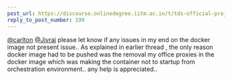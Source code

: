 ```yaml
---
post_url: https://discourse.onlinedegree.iitm.ac.in/t/tds-official-project1-discrepencies/171141/209
reply_to_post_number: 199
---
```

[@carlton](/u/carlton) [@Jivraj](/u/jivraj) please let know if any issues in my end on the docker image not present issue.. As explained in earlier thread , the only reason docker image had to be pushed was the removal my office proxies in the docker image which was making the container not to startup from orchestration environment.. any help is appreciated..